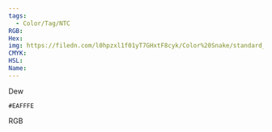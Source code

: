 ```yaml
---
tags:
  - Color/Tag/NTC
RGB:
Hex:
img: https://filedn.com/l0hpzxl1f01yT7GHxtF8cyk/Color%20Snake/standard_csv_to_svg/EAFFFE.svg
CMYK:
HSL:
Name:
---
```

Dew
```palette
#EAFFFE
```
RGB
